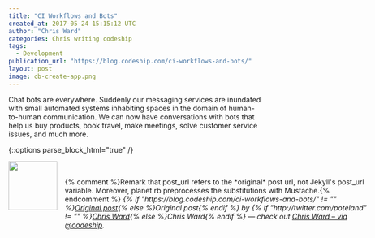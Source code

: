 ```yaml
---
title: "CI Workflows and Bots"
created_at: 2017-05-24 15:15:12 UTC
author: "Chris Ward"
categories: Chris writing codeship
tags: 
  - Development
publication_url: "https://blog.codeship.com/ci-workflows-and-bots/"
layout: post
image: cb-create-app.png
---
```

Chat bots are everywhere. Suddenly our messaging services are inundated with small automated systems inhabiting spaces in the domain of human-to-human communication. We can now have conversations with bots that help us buy products, book travel, make meetings, solve customer service issues, and much more.


{::options parse_block_html="true" /}
<div class="author">
   <img src="http://www.rss-specifications.com/rss-spec-rss.gif" style="width: 96px; height: 96;">
   <span style="position: absolute; padding: 32px 15px;">{% comment %}Remark that post_url refers to the *original* post url, not Jekyll's post_url variable. Moreover, planet.rb preprocesses the substitutions with Mustache.{% endcomment %}
      <i>{% if "https://blog.codeship.com/ci-workflows-and-bots/" != "" %}<a href="https://blog.codeship.com/ci-workflows-and-bots/">Original post</a>{% else %}Original post{% endif %} by {% if "http://twitter.com/poteland" != "" %}<a href="http://twitter.com/poteland">Chris Ward</a>{% else %}Chris Ward{% endif %} &mdash; check out <a href="https://blog.codeship.com">Chris Ward – via @codeship</a>.</i>
  </span>
</div>
